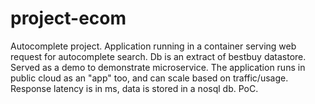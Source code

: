 # project-ecom

Autocomplete project.  Application running in a container serving web request for autocomplete search. Db is an extract of bestbuy datastore. Served as a demo to demonstrate microservice. The application runs in public cloud as an "app" too, and can scale based on traffic/usage. Response latency is in ms, data is stored in a nosql db.  PoC. 
